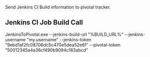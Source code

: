 Send Jenkins CI Build information to pivotal tracker.

## Jenkins CI Job Build Call
JenkinsToPivotal.exe --jenkins-build-url "%BUILD_URL%" --jenkins-username "my.username" --jenkins-token "9ebd1af2fc08706dc5c470e5dea52e6f" --pivotal-token "50012345a4a36cf490b9094c183abcd"